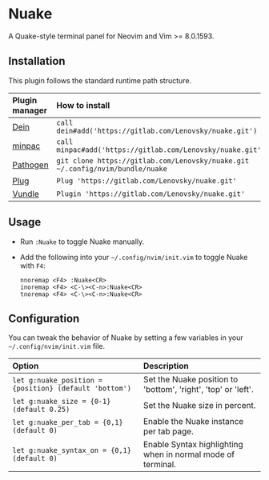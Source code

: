 # Nuake
A Quake-style terminal panel for Neovim and Vim >= 8.0.1593.

## Installation
This plugin follows the standard runtime path structure.

| Plugin manager | How to install |
| :------------- | :------------- |
| [Dein][1] | `call dein#add('https://gitlab.com/Lenovsky/nuake.git')` |
| [minpac][2] | `call minpac#add('https://gitlab.com/Lenovsky/nuake.git')` |
| [Pathogen][3] | `git clone https://gitlab.com/Lenovsky/nuake.git ~/.config/nvim/bundle/nuake` |
| [Plug][4] | `Plug 'https://gitlab.com/Lenovsky/nuake.git'` |
| [Vundle][5] | `Plugin 'https://gitlab.com/Lenovsky/nuake.git'` |

## Usage
- Run `:Nuake` to toggle Nuake manually.

- Add the following into your `~/.config/nvim/init.vim` to toggle Nuake with `F4`:
   ```
   nnoremap <F4> :Nuake<CR>
   inoremap <F4> <C-\><C-n>:Nuake<CR>
   tnoremap <F4> <C-\><C-n>:Nuake<CR>
   ```

## Configuration
You can tweak the behavior of Nuake by setting a few variables in your `~/.config/nvim/init.vim` file.

| Option | Description |
| :------| :---------- |
| `let g:nuake_position = {position} (default 'bottom')` | Set the Nuake position to 'bottom',  'right',  'top' or 'left'. |
| `let g:nuake_size = {0-1} (default 0.25)` | Set the Nuake size in percent. |
| `let g:nuake_per_tab = {0,1} (default 0)` | Enable the Nuake instance per tab page. |
| `let g:nuake_syntax_on = {0,1} (default 0)` | Enable Syntax highlighting when in normal mode of terminal. |

[1]: https://github.com/Shougo/dein.vim
[2]: https://github.com/k-takata/minpac/
[3]: https://github.com/tpope/vim-pathogen
[4]: https://github.com/junegunn/vim-plug
[5]: https://github.com/VundleVim/Vundle.vim
